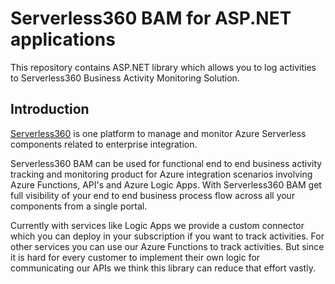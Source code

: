 # Serverless360 BAM for ASP.NET applications
This repository contains ASP.NET library which allows you to log activities to Serverless360 Business Activity Monitoring Solution.

## Introduction
[Serverless360](https://www.serverless360.com/) is one platform to manage and monitor Azure Serverless components related to enterprise integration.

Serverless360 BAM can be used for functional end to end business activity tracking and monitoring product for Azure integration scenarios involving Azure Functions, API's and Azure Logic Apps. With Serverless360 BAM get full visibility of your end to end business process flow across all your components from a single portal.

Currently with services like Logic Apps we provide a custom connector which you can deploy in your subscription if you want to track activities. For other services you can use our Azure Functions to track activities. But since it is hard for every customer to implement their own logic for communicating our APIs we think this library can reduce that effort vastly.

